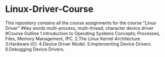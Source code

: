 # Linux-Driver-Course
This repository contains all the course assignments for the course "Linux Driver"
#Key words
multi-process, multi-thread, character device driver
#Course Outline
1.Introduction to Operating Systems Concepts;
	   Processes, Files, Memory Management, IPC.
2.The Linux Kernel Architecture. 
3.Hardware I/O. 
4.Device Driver Model. 
5.Implementing Device Drivers. 
6.Debugging Device Drivers. 
